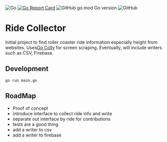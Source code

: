 ![Go](https://github.com/davezen1/ride-collector/workflows/Go/badge.svg)
[![Go Report Card](https://goreportcard.com/badge/davezen1/ride-collector)](https://goreportcard.com/report/davezen1/ride-collector)
![GitHub go.mod Go version](https://img.shields.io/github/go-mod/go-version/davezen1/ride-collector)
![GitHub](https://img.shields.io/github/license/davezen1/ride-collector)

# Ride Collector

Initial project to find roller coaster ride information especially height from websites. Uses[Go Colly](http://go-colly.org/) for screen scraping. Eventually, will include writers such as CSV, Firebase.

## Development 


```
go run main.go
```

## RoadMap

- Proof of concept 
- introduce interface to collect ride info and write
- separate out interface by ride for contributions
- tests are a good thing
- add a writer to csv
- add a writer to firebase
